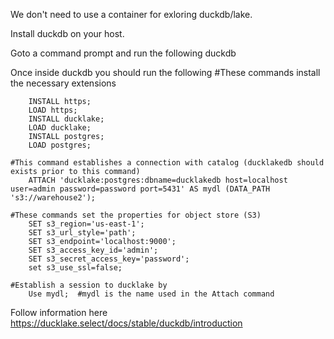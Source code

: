 We don't need to use a container for exloring duckdb/lake.

Install duckdb on your host.

Goto a command prompt and run the following
    duckdb

Once inside duckdb you should run the following
    #These commands install the necessary extensions
  
        INSTALL https;
        LOAD https;
        INSTALL ducklake;
        LOAD ducklake;
        INSTALL postgres;
        LOAD postgres;

    #This command establishes a connection with catalog (ducklakedb should exists prior to this command)
        ATTACH 'ducklake:postgres:dbname=ducklakedb host=localhost user=admin password=password port=5431' AS mydl (DATA_PATH 's3://warehouse2');

    #These commands set the properties for object store (S3)
        SET s3_region='us-east-1';
        SET s3_url_style='path';
        SET s3_endpoint='localhost:9000';
        SET s3_access_key_id='admin';
        SET s3_secret_access_key='password';
        set s3_use_ssl=false;

    #Establish a session to ducklake by
        Use mydl;  #mydl is the name used in the Attach command

Follow information here 
    https://ducklake.select/docs/stable/duckdb/introduction
    
